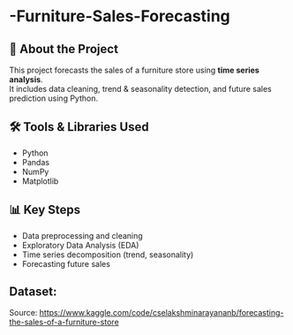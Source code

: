 # -Furniture-Sales-Forecasting
## 📌 About the Project  
This project forecasts the sales of a furniture store using **time series analysis**.  
It includes data cleaning, trend & seasonality detection, and future sales prediction using Python.  

## 🛠️ Tools & Libraries Used  
- Python  
- Pandas  
- NumPy  
- Matplotlib  

## 📊 Key Steps  
- Data preprocessing and cleaning  
- Exploratory Data Analysis (EDA)  
- Time series decomposition (trend, seasonality)  
- Forecasting future sales  

## Dataset:

Source: https://www.kaggle.com/code/cselakshminarayananb/forecasting-the-sales-of-a-furniture-store
